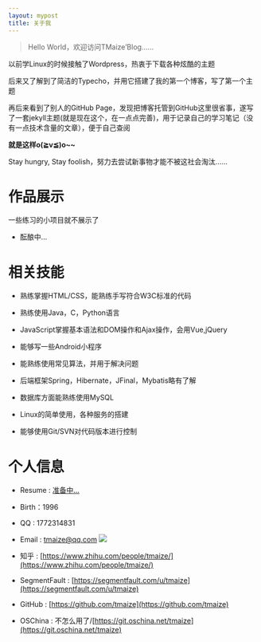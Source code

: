 ```yaml
---
layout: mypost
title: 关于我
---
```


> Hello World，欢迎访问TMaize’Blog……

以前学Linux的时候接触了Wordpress，热衷于下载各种炫酷的主题

后来又了解到了简洁的Typecho，并用它搭建了我的第一个博客，写了第一个主题

再后来看到了别人的GitHub Page，发现把博客托管到GitHub这里很省事，遂写了一套jekyll主题(就是现在这个，在一点点完善)，用于记录自己的学习笔记（没有一点技术含量的文章），便于自己查阅

**就是这样o(≧v≦)o~~**

Stay hungry, Stay foolish，努力去尝试新事物才能不被这社会淘汰......

# 作品展示

一些练习的小项目就不展示了

+ 酝酿中…


# 相关技能

+ 熟练掌握HTML/CSS，能熟练手写符合W3C标准的代码

+ 熟练使用Java，C，Python语言

+ JavaScript掌握基本语法和DOM操作和Ajax操作，会用Vue,jQuery

+ 能够写一些Android小程序

+ 能熟练使用常见算法，并用于解决问题

+ 后端框架Spring，Hibernate，JFinal，Mybatis略有了解

+ 数据库方面能熟练使用MySQL

+ Linux的简单使用，各种服务的搭建

+ 能够使用Git/SVN对代码版本进行控制

# 个人信息

+ Resume : [准备中…](#)

+ Birth：1996

+ QQ : 1772314831

+ Email : tmaize@qq.com <a target="_blank" href="http://mail.qq.com/cgi-bin/qm_share?t=qm_mailme&email=YBQNAQkaBSAREU4DDw0" style="text-decoration:none;"><img src="http://rescdn.qqmail.com/zh_CN/htmledition/images/function/qm_open/ico_mailme_21.png"/></a>

+ 知乎 : [https://www.zhihu.com/people/tmaize/](https://www.zhihu.com/people/tmaize/)

+ SegmentFault : [https://segmentfault.com/u/tmaize](https://segmentfault.com/u/tmaize)

+ GitHub : [https://github.com/tmaize](https://github.com/tmaize)

+ OSChina : 不怎么用了/[https://git.oschina.net/tmaize](https://git.oschina.net/tmaize)
